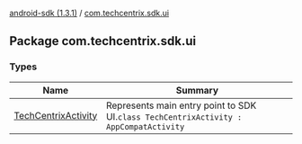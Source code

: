 [android-sdk (1.3.1)](../index.md) / [com.techcentrix.sdk.ui](./index.md)

## Package com.techcentrix.sdk.ui

### Types

| Name | Summary |
|---|---|
| [TechCentrixActivity](-tech-centrix-activity/index.md) | Represents main entry point to SDK UI.`class TechCentrixActivity : AppCompatActivity` |
